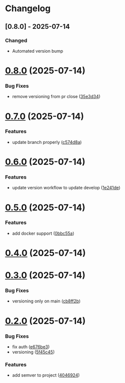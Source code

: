 # Changelog

## [0.8.0] - 2025-07-14

### Changed
- Automated version bump
# [0.8.0](https://github.com/denisdotdev/careertrack/compare/v0.7.0...v0.8.0) (2025-07-14)


### Bug Fixes

* remove versioning from pr close ([35e3d34](https://github.com/denisdotdev/careertrack/commit/35e3d34128ab65df2d24f6bb72df3af52a5ab38c))



# [0.7.0](https://github.com/denisdotdev/careertrack/compare/v0.6.0...v0.7.0) (2025-07-14)


### Features

* update branch properly ([c574d8a](https://github.com/denisdotdev/careertrack/commit/c574d8a06fe569ee6aee37f126b1f733364109b4))



# [0.6.0](https://github.com/denisdotdev/careertrack/compare/v0.5.0...v0.6.0) (2025-07-14)


### Features

* update version workflow to update develop ([1e241de](https://github.com/denisdotdev/careertrack/commit/1e241de57b11629201bd05ae1e796531686ef7c5))



# [0.5.0](https://github.com/denisdotdev/careertrack/compare/v0.4.0...v0.5.0) (2025-07-14)


### Features

* add docker support ([0bbc55a](https://github.com/denisdotdev/careertrack/commit/0bbc55ae9b78245a934faeffb6c443b467daf802))



# [0.4.0](https://github.com/denisdotdev/careertrack/compare/v0.3.0...v0.4.0) (2025-07-14)



# [0.3.0](https://github.com/denisdotdev/careertrack/compare/v0.2.0...v0.3.0) (2025-07-14)


### Bug Fixes

* versioning only on main ([cb8ff2b](https://github.com/denisdotdev/careertrack/commit/cb8ff2bc06ee814fc1974111da84fe5ef70b10b2))



# [0.2.0](https://github.com/denisdotdev/careertrack/compare/4046924d19fea63bd81f2390c1e6ff5b44ef8912...v0.2.0) (2025-07-14)


### Bug Fixes

* fix auth ([e676be3](https://github.com/denisdotdev/careertrack/commit/e676be3b6b4b77c6479aa77afcdce509be185547))
* versioning ([5f45c45](https://github.com/denisdotdev/careertrack/commit/5f45c45893356cfb69a4530632489e0cd9a7f67e))


### Features

* add semver to project ([4046924](https://github.com/denisdotdev/careertrack/commit/4046924d19fea63bd81f2390c1e6ff5b44ef8912))



